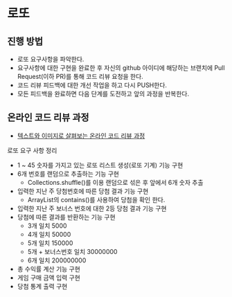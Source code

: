 # 로또
## 진행 방법
* 로또 요구사항을 파악한다.
* 요구사항에 대한 구현을 완료한 후 자신의 github 아이디에 해당하는 브랜치에 Pull Request(이하 PR)를 통해 코드 리뷰 요청을 한다.
* 코드 리뷰 피드백에 대한 개선 작업을 하고 다시 PUSH한다.
* 모든 피드백을 완료하면 다음 단계를 도전하고 앞의 과정을 반복한다.

## 온라인 코드 리뷰 과정
* [텍스트와 이미지로 살펴보는 온라인 코드 리뷰 과정](https://github.com/next-step/nextstep-docs/tree/master/codereview)

로또 요구 사항 정리

* 1 ~ 45 숫자를 가지고 있는 로또 리스트 생성(로또 기계) 기능 구현
* 6개 번호를 랜덤으로 추출하는 기능 구현
  - Collections.shuffle()를 이용 랜덤으로 섞은 후 앞에서 6개 숫자 추출
* 입력한 지난 주 당첨번호에 따른 당첨 결과 기능 구현
  - ArrayList의 contains()를 사용하여 당첨을 확인 한다.
* 입력한 지난 주 보너스 번호에 대한 2등 당첨 결과 기능 구현
* 당첨에 따른 결과를 반환하는 기능 구현
  - 3개 일치 5000
  - 4개 일치 50000
  - 5개 일치 150000
  - 5개 + 보너스번호 일치 30000000
  - 6개 일치 200000000
* 총 수익률 계산 기능 구현
* 게임 구매 금액 입력 구현
* 당첨 통계 출력 구현